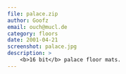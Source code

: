 ```yaml
---
file: palace.zip
author: Goofz
email: ouch@mucl.de
category: floors
date: 2001-04-21
screenshot: palace.jpg
description: >
    <b>16 bit</b> palace floor mats.
---
```

